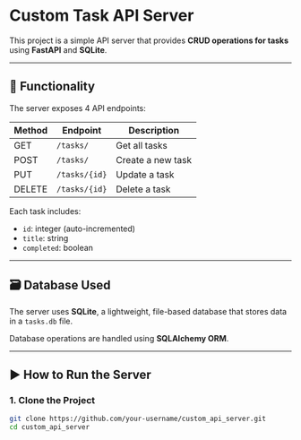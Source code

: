 # Custom Task API Server

This project is a simple API server that provides **CRUD operations for tasks** using **FastAPI** and **SQLite**.

---

## 🔧 Functionality

The server exposes 4 API endpoints:

| Method | Endpoint            | Description         |
|--------|---------------------|---------------------|
| GET    | `/tasks/`           | Get all tasks       |
| POST   | `/tasks/`           | Create a new task   |
| PUT    | `/tasks/{id}`       | Update a task       |
| DELETE | `/tasks/{id}`       | Delete a task       |

Each task includes:
- `id`: integer (auto-incremented)
- `title`: string
- `completed`: boolean

---

## 🗃️ Database Used

The server uses **SQLite**, a lightweight, file-based database that stores data in a `tasks.db` file.

Database operations are handled using **SQLAlchemy ORM**.

---

## ▶️ How to Run the Server

### 1. Clone the Project
```bash
git clone https://github.com/your-username/custom_api_server.git
cd custom_api_server
